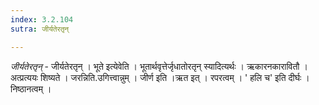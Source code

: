 ```yaml
---
index: 3.2.104
sutra: जीर्यतेरतृन्

---
```

_जीर्यतेरतृन्_ - जीर्यतेरतृन् । भूते इत्येवेति । भूतार्थवृत्तेर्जृधातोरतृन् स्यादित्यर्थः । ऋकारनकारावितौ । अत्प्रत्ययः शिष्यते । जरन्निति.उगित्त्वान्नुम् । जीर्ण इति ।ऋत इत् । रपरत्वम् । '	हलि च' इति दीर्घः । निष्ठानत्वम् ।
